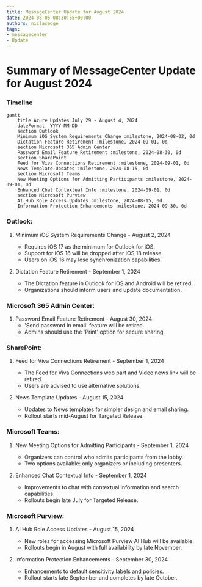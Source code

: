 ```yaml
---
title: MessageCenter Update for August 2024
date: 2024-08-05 08:30:55+00:00
authors: niclasedge
tags:
- messagecenter
- Update
---
```


# Summary of MessageCenter Update for August 2024

### Timeline
```mermaid
gantt
    title Azure Updates July 29 - August 4, 2024
    dateFormat  YYYY-MM-DD
    section Outlook
    Minimum iOS System Requirements Change :milestone, 2024-08-02, 0d
    Dictation Feature Retirement :milestone, 2024-09-01, 0d
    section Microsoft 365 Admin Center
    Password Email Feature Retirement :milestone, 2024-08-30, 0d
    section SharePoint
    Feed for Viva Connections Retirement :milestone, 2024-09-01, 0d
    News Template Updates :milestone, 2024-08-15, 0d
    section Microsoft Teams
    New Meeting Options for Admitting Participants :milestone, 2024-09-01, 0d
    Enhanced Chat Contextual Info :milestone, 2024-09-01, 0d
    section Microsoft Purview
    AI Hub Role Access Updates :milestone, 2024-08-15, 0d
    Information Protection Enhancements :milestone, 2024-09-30, 0d
```

### Outlook:
1. Minimum iOS System Requirements Change - August 2, 2024
   - Requires iOS 17 as the minimum for Outlook for iOS.
   - Support for iOS 16 will be dropped after iOS 18 release.
   - Users on iOS 16 may lose synchronization capabilities.

2. Dictation Feature Retirement - September 1, 2024
   - The Dictation feature in Outlook for iOS and Android will be retired.
   - Organizations should inform users and update documentation.

### Microsoft 365 Admin Center:
1. Password Email Feature Retirement - August 30, 2024
   - 'Send password in email' feature will be retired.
   - Admins should use the 'Print' option for secure sharing.

### SharePoint:
1. Feed for Viva Connections Retirement - September 1, 2024
   - The Feed for Viva Connections web part and Video news link will be retired.
   - Users are advised to use alternative solutions.

2. News Template Updates - August 15, 2024
   - Updates to News templates for simpler design and email sharing.
   - Rollout starts mid-August for Targeted Release.

### Microsoft Teams:
1. New Meeting Options for Admitting Participants - September 1, 2024
   - Organizers can control who admits participants from the lobby.
   - Two options available: only organizers or including presenters.

2. Enhanced Chat Contextual Info - September 1, 2024
   - Improvements to chat with contextual information and search capabilities.
   - Rollouts begin late July for Targeted Release.

### Microsoft Purview:
1. AI Hub Role Access Updates - August 15, 2024
   - New roles for accessing Microsoft Purview AI Hub will be available.
   - Rollouts begin in August with full availability by late November.

2. Information Protection Enhancements - September 30, 2024
   - Enhancements to default sensitivity labels and policies.
   - Rollout starts late September and completes by late October.
